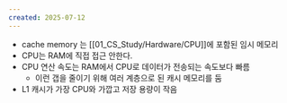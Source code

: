 ```yaml
---
created: 2025-07-12
---
```

- cache memory 는 [[01_CS_Study/Hardware/CPU]]에 포함된 임시 메모리
- CPU는 RAM에 직접 접근 안한다.
- CPU 연산 속도는 RAM에서 CPU로 데이터가 전송되는 속도보다 빠름
	- 이런 갭을 줄이기 위해 여러 계층으로 된 캐시 메모리를 둠
- L1 캐시가 가장 CPU와 가깝고 저장 용량이 작음
